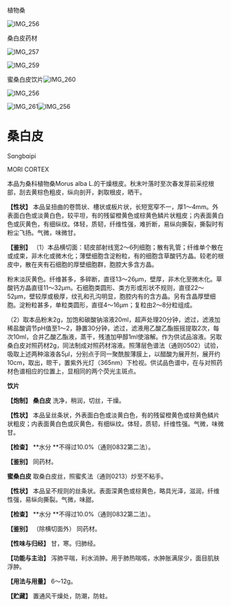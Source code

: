 植物桑

![IMG_256](/medicine-image/sang-bai-pi/1.png)

桑白皮药材

![IMG_257](/medicine-image/sang-bai-pi/2.png)

![IMG_259](/medicine-image/sang-bai-pi/3.png)

蜜桑白皮饮片![IMG_260](/medicine-image/sang-bai-pi/4.png)

![IMG_256](/medicine-image/sang-bai-pi/5.png)

![IMG_261](/medicine-image/sang-bai-pi/6.png)![IMG_256](/medicine-image/sang-bai-pi/7.png)

# ****桑白皮****

Sɑngbɑipi

MORI CORTEX

本品为桑科植物桑Morus alba L.的干燥根皮。秋末叶落时至次春发芽前采挖根部，刮去黄棕色粗皮，纵向剖开，剥取根皮，晒干。

**【性状】** 本品呈扭曲的卷筒状、槽状或板片状，长短宽窄不一，厚1～4mm。外表面白色或淡黄白色，较平坦，有的残留橙黄色或棕黄色鳞片状粗皮；内表面黄白色或灰黄色，有细纵纹。体轻，质韧，纤维性强，难折断，易纵向撕裂，撕裂时有粉尘飞扬。气微，味微甘。

**【鉴别】** （1）本品横切面：韧皮部射线宽2～6列细胞；散有乳管；纤维单个散在或成束，非木化或微木化；薄壁细胞含淀粉粒，有的细胞含草酸钙方晶。较老的根皮中，散在夹有石细胞的厚壁细胞群，胞腔大多含方晶。

粉末淡灰黄色。纤维甚多，多碎断，直径13～26μm，壁厚，非木化至微木化。草酸钙方晶直径11～32μm。石细胞类圆形、类方形或形状不规则，直径22～52μm，壁较厚或极厚，纹孔和孔沟明显，胞腔内有的含方晶。另有含晶厚壁细胞。淀粉粒甚多，单粒类圆形，直径4～16μm；复粒由2～8分粒组成。

（2）取本品粉末2g，加饱和碳酸钠溶液20ml，超声处理20分钟，滤过，滤液加稀盐酸调节pH值至1～2，静置30分钟，滤过，滤液用乙酸乙酯振摇提取2次，每次10ml，合并乙酸乙酯液，蒸干，残渣加甲醇1ml使溶解。作为供试品溶液。另取桑白皮对照药材2g，同法制成对照药材溶液。照薄层色谱法（通则0502）试验，吸取上述两种溶液各5μl，分别点于同一聚酰胺薄膜上，以醋酸为展开剂，展开约10cm，取出，晾干，置紫外光灯（365nm）下检视。供试品色谱中，在与对照药材色谱相应的位置上，显相同的两个荧光主斑点。

**饮片**

**【炮制】** **桑白皮** 洗净，稍润，切丝，干燥。

**【性状】** 本品呈丝条状，外表面白色或淡黄白色，有的残留橙黄色或棕黄色鳞片状粗皮；内表面黄白色或灰黄色，有细纵纹。体轻，质韧，纤维性强。气微，味微甘。

**【检查】** **水分 **不得过10.0\%（通则0832第二法）。

**【鉴别】** 同药材。

**蜜桑白皮** 取桑白皮丝，照蜜炙法（通则0213）炒至不粘手。

**【性状】** 本品呈不规则的丝条状。表面深黄色或棕黄色，略具光泽，滋润，纤维性强，易纵向撕裂。气微，味甜。

**【检查】** **水分 **不得过10.0\%（通则0832第二法）。

**【鉴别】** （除横切面外） 同药材。

**【性味与归经】** 甘，寒。归肺经。

**【功能与主治】** 泻肺平喘，利水消肿。用于肺热喘咳，水肿胀满尿少，面目肌肤浮肿。

**【用法与用量】** 6～12g。

**【贮藏】** 置通风干燥处，防潮，防蛀。